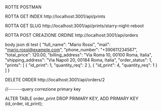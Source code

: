 ROTTE POSTMAN

ROTTA GET INDEX
http://localhost:3001/api/prints

ROTTA GET SLUG
http://localhost:3001/api/prints/starry-night-reboot

ROTTA POST CREAZIONE ORDINE
http://localhost:3001/api/orders

body json di test
{
  "full_name": "Mario Rossi",
  "mail": "mario.rossi@example.com",
  "phone_number": "+390611234567",
  "total_price": 120.00,
  "billing_address": "Via Roma 10, 00100 Roma, Italia",
  "shipping_address": "Via Napoli 20, 00184 Roma, Italia",
  "order_status": 1,
  "prints": [
    { "id_print": 1, "quantity_req": 2 },
    { "id_print": 4, "quantity_req": 1 }
  ]
}


DELETE ORDER
http://localhost:3001/api/orders/2

//-------query correzione primary key


ALTER TABLE order_print
DROP PRIMARY KEY,
ADD PRIMARY KEY (id_order, id_print);
